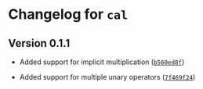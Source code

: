 # Changelog for `cal`

## Version 0.1.1

- Added support for implicit multiplication ([`b560ed8f`])

- Added support for multiple unary operators ([`7f469f24`])

[`b560ed8f`]: https://github.com/SaltedPeanutButter/cal/commit/b560ed8f5b6202e5ffd145910cc117e826ad6c8f
[`7f469f24`]: https://github.com/SaltedPeanutButter/cal/commit/7f469f24a5aedb1f3b04dbbd0b95638b1e62057c